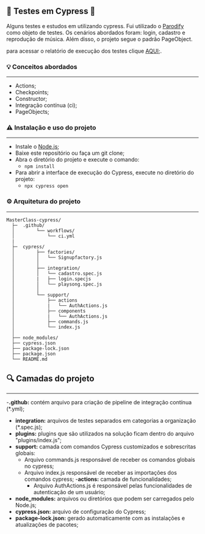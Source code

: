 ## 🚀 Testes em Cypress 🚀

Alguns testes e estudos em utilizando cypress. Fui utilizado o [Parodify](https://parodify.herokuapp.com) como objeto de testes. Os cenários abordados foram: login, cadastro e reprodução de música. Além disso, o projeto segue o padrão PageObject.

para acessar o relatório de execução dos testes clique [AQUI](https://dashboard.cypress.io/projects/w2xpzx/runs?branches=%5B%5D&committers=%5B%5D&flaky=%5B%5D&page=1&status=%5B%5D&tags=%5B%5D&timeRange=%7B"startDate"%3A"1970-01-01"%2C"endDate"%3A"2038-01-19"%7D);.

### 💡 Conceitos abordados
-----------------------

- Actions;
- Checkpoints;
- Constructor;
- Integração contínua (ci);
- PageObjects;


### ⚠️ Instalação e uso do projeto
-----------------------

- Instale o [Node.js](https://nodejs.org/en/download/);
- Baixe este repositório ou faça um git clone;
- Abra o diretório do projeto e execute o comando:
    - `npm install`
- Para abrir a interface de execução do Cypress, execute no diretório do projeto:
    - `npx cypress open`


### ⚙️ Arquitetura do projeto
-----------------------

```
MasterClass-cypress/
  ├─  .github/
  │        └── workflows/
  │            └── ci.yml
  |  
  ├─  cypress/
  │        ├── factories/
  │        │   └── Signupfactory.js      
  │        │
  │        ├── integration/
  │        │   └── cadastro.spec.js
  │        |   ├── login.specjs
  │        │   └── playsong.spec.js
  │        │
  │        └── support/
  │            ├── actions
  │            |   └── AuthActions.js
  │            ├── components
  │            |   └── AuthActions.js
  │            ├── commands.js
  │            └── index.js
  │ 
  ├── node_modules/
  ├── cypress.json
  ├── package-lock.json
  ├── package.json
  └── README.md
```


## 🔍 Camadas do projeto
-----------------------

  -**.github:** contém arquivo para criação de pipeline de integração contínua (*.yml); 
 - **integration:** arquivos de testes separados em categorias a organização (*.spec.js);
 - **plugins:** plugins que são utilizados na solução ficam dentro do arquivo "plugins/index.js";
 - **support:** camada com comandos Cypress customizados e sobrescritas globais:
    - Arquivo commands.js responsável de receber os comandos globais no cypress;
    - Arquivo index.js responsável de receber as importações dos comandos cypress;
    -**actions:** camada de funcionalidades;
      - Arquivo AuthActions.js é responsável pelas funcionalidades de autenticação de um usuário; 
 - **node_modules:** arquivos ou diretórios que podem ser carregados pelo Node.js;
 - **cypress.json:** arquivo de configuração do Cypress;
 - **package-lock.json:** gerado automaticamente com as instalações e atualizações de pacotes;

